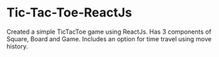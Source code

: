 # Tic-Tac-Toe-ReactJs

Created a simple TicTacToe game using ReactJs.
Has 3 components of Square, Board and Game.
Includes an option for time travel using move history.
